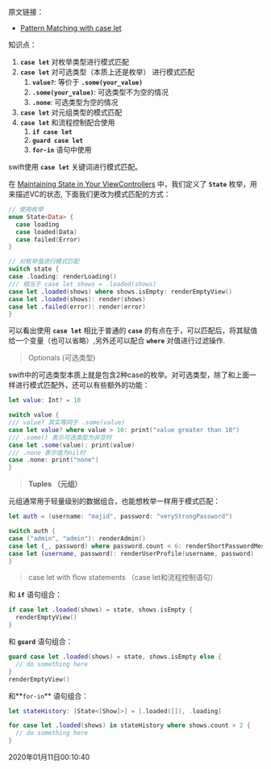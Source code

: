 原文链接：

- [Pattern Matching with case let](https://swiftwithmajid.com/2019/02/06/pattern-matching-with-case-let/)

知识点：

1. **`case let`** 对枚举类型进行模式匹配
2. **`case let`** 对可选类型（本质上还是枚举） 进行模式匹配
   1. **`value?`**: 等价于 **`.some(your_value)`**
   2. **`.some(your_value)`**: 可选类型不为空的情况
   3. **`.none`**: 可选类型为空的情况
3. **`case let`** 对元组类型的模式匹配
4. **`case let`** 和流程控制配合使用
   1. **`if case let`**
   2. **`guard case let`**
   3. **`for-in`** 语句中使用

swift使用 **`case let`** 关键词进行模式匹配。

在 [Maintaining State in Your ViewControllers](https://github.com/jamessawyer/learn_ios/blob/master/Translations/%234%20Maintaining%20State%20in%20Your%20ViewController%20-%20Majid.md) 中，我们定义了 **`State`** 枚举，用来描述VC的状态, 下面我们更改为模式匹配的方式：

```swift
// 使用枚举
enum State<Data> {
  case loading
  case loaded(Data)
  case failed(Error)
}

// 对枚举值进行模式匹配
switch state {
case .loading: renderLoading()
/// 相当于 case let shows = .loaded(shows)
case let .loaded(shows) where shows.isEmpty: renderEmptyView()
case let .loaded(shows): render(shows)
case let .failed(error): render(error)
}
```

可以看出使用 **`case let`** 相比于普通的 **`case`** 的有点在于，可以匹配后，将其赋值给一个变量（也可以省略）,另外还可以配合 **`where`** 对值进行过滤操作.



> Optionals (可选类型)

swift中的可选类型本质上就是包含2种case的枚举。对可选类型，除了和上面一样进行模式匹配外，还可以有些额外的功能：

```swift
let value: Int? = 10

switch value {
/// value? 其实等同于 .some(value)
case let value? where value > 10: print("value greater than 10")
/// .some() 表示可选类型为非空时
case let .some(value): print(value)
/// .none 表示值为nil时
case .none: print("none")
}
```



> **Tuples （元组）**

元组通常用于轻量级别的数据组合，也能想枚举一样用于模式匹配：

```swift
let auth = (username: "majid", password: "veryStrongPassword")

switch auth {
case ("admin", "admin"): renderAdmin()
case let (_, password) where password.count < 6: renderShortPasswordMessage()
case let (username, password): renderUserProfile(username, password)
}
```



> case let with flow statements （case let和流程控制语句）

和 **`if`** 语句组合：

```swift
if case let .loaded(shows) = state, shows.isEmpty {
  renderEmptyView()
}
```

和 **`guard`** 语句组合：

```swift
guard case let .loaded(shows) = state, shows.isEmpty else {
  // do something here
}
renderEmptyView()
```

和**`for-in`** 语句组合：

```swift
let stateHistory: [State<[Show]>] = [.loaded([]), .loading]

for case let .loaded(shows) in stateHistory where shows.count > 2 {
  // do something here
}
```



2020年01月11日00:10:40